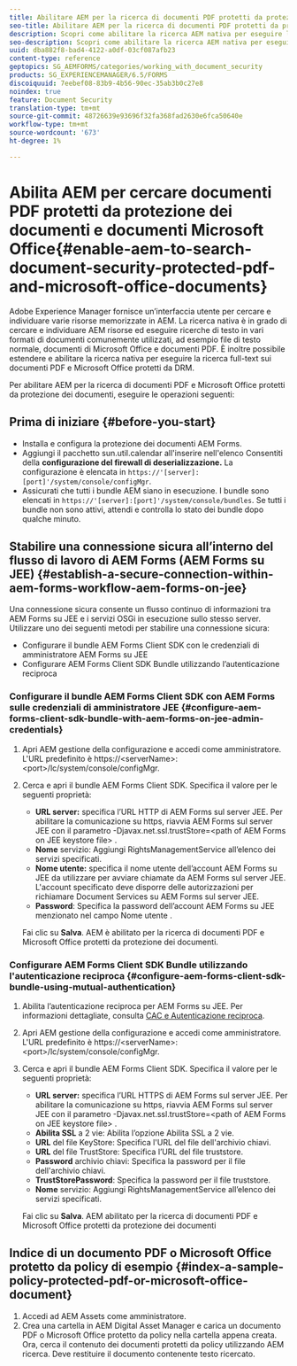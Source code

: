```yaml
---
title: Abilitare AEM per la ricerca di documenti PDF protetti da protezione dei documenti e documenti di Microsoft Office
seo-title: Abilitare AEM per la ricerca di documenti PDF protetti da protezione dei documenti e documenti di Microsoft Office
description: Scopri come abilitare la ricerca AEM nativa per eseguire la ricerca full-text sui documenti PDF protetti da DRM.
seo-description: Scopri come abilitare la ricerca AEM nativa per eseguire la ricerca full-text sui documenti PDF protetti da DRM.
uuid: dba882f8-bad4-4122-a0df-03cf087afb23
content-type: reference
geptopics: SG_AEMFORMS/categories/working_with_document_security
products: SG_EXPERIENCEMANAGER/6.5/FORMS
discoiquuid: 7eebef08-83b9-4b56-90ec-35ab3b0c27e8
noindex: true
feature: Document Security
translation-type: tm+mt
source-git-commit: 48726639e93696f32fa368fad2630e6fca50640e
workflow-type: tm+mt
source-wordcount: '673'
ht-degree: 1%

---
```



# Abilita AEM per cercare documenti PDF protetti da protezione dei documenti e documenti Microsoft Office{#enable-aem-to-search-document-security-protected-pdf-and-microsoft-office-documents}

Adobe Experience Manager fornisce un’interfaccia utente per cercare e individuare varie risorse memorizzate in AEM. La ricerca nativa è in grado di cercare e individuare AEM risorse ed eseguire ricerche di testo in vari formati di documenti comunemente utilizzati, ad esempio file di testo normale, documenti di Microsoft Office e documenti PDF. È inoltre possibile estendere e abilitare la ricerca nativa per eseguire la ricerca full-text sui documenti PDF e Microsoft Office protetti da DRM.

Per abilitare AEM per la ricerca di documenti PDF e Microsoft Office protetti da protezione dei documenti, eseguire le operazioni seguenti:

## Prima di iniziare {#before-you-start}

* Installa e configura la protezione dei documenti AEM Forms.
* Aggiungi il pacchetto sun.util.calendar all&#39;inserire nell&#39;elenco Consentiti della **configurazione del firewall di deserializzazione.** La configurazione è elencata in  `https://'[server]:[port]'/system/console/configMgr`.
* Assicurati che tutti i bundle AEM siano in esecuzione. I bundle sono elencati in `https://'[server]:[port]'/system/console/bundles`. Se tutti i bundle non sono attivi, attendi e controlla lo stato dei bundle dopo qualche minuto.

## Stabilire una connessione sicura all’interno del flusso di lavoro di AEM Forms (AEM Forms su JEE) {#establish-a-secure-connection-within-aem-forms-workflow-aem-forms-on-jee}

Una connessione sicura consente un flusso continuo di informazioni tra AEM Forms su JEE e i servizi OSGi in esecuzione sullo stesso server. Utilizzare uno dei seguenti metodi per stabilire una connessione sicura:

* Configurare il bundle AEM Forms Client SDK con le credenziali di amministratore AEM Forms su JEE
* Configurare AEM Forms Client SDK Bundle utilizzando l’autenticazione reciproca

### Configurare il bundle AEM Forms Client SDK con AEM Forms sulle credenziali di amministratore JEE {#configure-aem-forms-client-sdk-bundle-with-aem-forms-on-jee-admin-credentials}

1. Apri AEM gestione della configurazione e accedi come amministratore. L&#39;URL predefinito è https://&lt;serverName>:&lt;port>/lc/system/console/configMgr.
1. Cerca e apri il bundle AEM Forms Client SDK. Specifica il valore per le seguenti proprietà:

   * **URL server:** specifica l’URL HTTP di AEM Forms sul server JEE. Per abilitare la comunicazione su https, riavvia AEM Forms sul server JEE con il parametro -Djavax.net.ssl.trustStore=&lt;path of AEM Forms on JEE keystore file> .
   * **Nome** servizio: Aggiungi RightsManagementService all’elenco dei servizi specificati.
   * **Nome utente:** specifica il nome utente dell’account AEM Forms su JEE da utilizzare per avviare chiamate da AEM Forms sul server JEE. L&#39;account specificato deve disporre delle autorizzazioni per richiamare Document Services su AEM Forms sul server JEE.
   * **Password**: Specifica la password dell’account AEM Forms su JEE menzionato nel campo Nome utente .

   Fai clic su **Salva**. AEM è abilitato per la ricerca di documenti PDF e Microsoft Office protetti da protezione dei documenti.

### Configurare AEM Forms Client SDK Bundle utilizzando l&#39;autenticazione reciproca {#configure-aem-forms-client-sdk-bundle-using-mutual-authentication}

1. Abilita l’autenticazione reciproca per AEM Forms su JEE. Per informazioni dettagliate, consulta [CAC e Autenticazione reciproca](https://helpx.adobe.com/livecycle/kb/cac-mutual-authentication.html).
1. Apri AEM gestione della configurazione e accedi come amministratore. L&#39;URL predefinito è https://&lt;serverName>:&lt;port>/lc/system/console/configMgr.
1. Cerca e apri il bundle AEM Forms Client SDK. Specifica il valore per le seguenti proprietà:

   * **URL server:** specifica l’URL HTTPS di AEM Forms sul server JEE. Per abilitare la comunicazione su https, riavvia AEM Forms sul server JEE con il parametro -Djavax.net.ssl.trustStore=&lt;path of AEM Forms on JEE keystore file> .
   * **Abilita SSL** a 2 vie: Abilita l’opzione Abilita SSL a 2 vie.
   * **URL** del file KeyStore: Specifica l&#39;URL del file dell&#39;archivio chiavi.
   * **URL** del file TrustStore: Specifica l’URL del file truststore.
   * **Password** archivio chiavi: Specifica la password per il file dell&#39;archivio chiavi.
   * **TrustStorePassword**: Specifica la password per il file truststore.
   * **Nome** servizio: Aggiungi RightsManagementService all’elenco dei servizi specificati.

   Fai clic su **Salva**. AEM abilitato per la ricerca di documenti PDF e Microsoft Office protetti da protezione dei documenti

## Indice di un documento PDF o Microsoft Office protetto da policy di esempio {#index-a-sample-policy-protected-pdf-or-microsoft-office-document}

1. Accedi ad AEM Assets come amministratore.
1. Crea una cartella in AEM Digital Asset Manager e carica un documento PDF o Microsoft Office protetto da policy nella cartella appena creata. Ora, cerca il contenuto dei documenti protetti da policy utilizzando AEM ricerca. Deve restituire il documento contenente testo ricercato.

